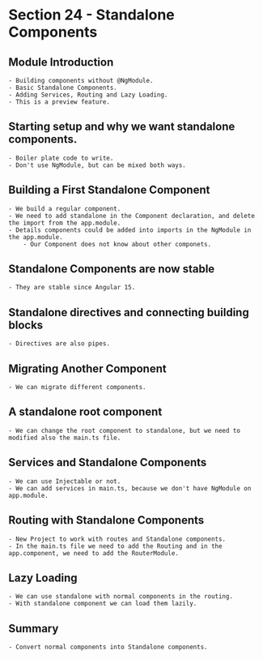 # Section 24 - Standalone Components

## Module Introduction

    - Building components without @NgModule.
    - Basic Standalone Components.
    - Adding Services, Routing and Lazy Loading.
    - This is a preview feature.

## Starting setup and why we want standalone components.

    - Boiler plate code to write.
    - Don't use NgModule, but can be mixed both ways.

## Building a First Standalone Component

    - We build a regular component.
    - We need to add standalone in the Component declaration, and delete the import from the app.module.
    - Details components could be added into imports in the NgModule in the app.module.
        - Our Component does not know about other componets.

## Standalone Components are now stable

    - They are stable since Angular 15.

## Standalone directives and connecting building blocks

    - Directives are also pipes.

## Migrating Another Component

    - We can migrate different components.

## A standalone root component

    - We can change the root component to standalone, but we need to modified also the main.ts file.

## Services and Standalone Components
    
    - We can use Injectable or not.
    - We can add services in main.ts, because we don't have NgModule on app.module.

## Routing with Standalone Components

    - New Project to work with routes and Standalone components.
    - In the main.ts file we need to add the Routing and in the app.component, we need to add the RouterModule.

## Lazy Loading

    - We can use standalone with normal components in the routing.
    - With standalone component we can load them lazily.

## Summary
    
    - Convert normal components into Standalone components.